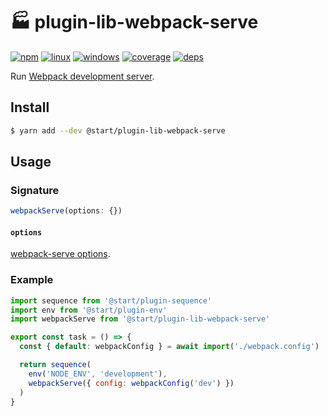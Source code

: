 # 🏭 plugin-lib-webpack-serve

[![npm](https://img.shields.io/npm/v/@start/plugin-lib-webpack-serve.svg?style=flat-square)](https://www.npmjs.com/package/@start/plugin-lib-webpack-serve) [![linux](https://img.shields.io/travis/deepsweet/start/master.svg?label=linux&style=flat-square)](https://travis-ci.org/deepsweet/start) [![windows](https://img.shields.io/appveyor/ci/deepsweet/start/master.svg?label=windows&style=flat-square)](https://ci.appveyor.com/project/deepsweet/start) [![coverage](https://img.shields.io/codecov/c/github/deepsweet/start/master.svg?style=flat-square)](https://codecov.io/github/deepsweet/start) [![deps](https://david-dm.org/deepsweet/start.svg?path=packages/plugin-lib-webpack-serve&style=flat-square)](https://david-dm.org/deepsweet/start?path=packages/plugin-lib-webpack-serve)

Run [Webpack development server](https://github.com/webpack-contrib/webpack-serve).

## Install

```sh
$ yarn add --dev @start/plugin-lib-webpack-serve
```

## Usage

### Signature

```ts
webpackServe(options: {})
```

#### `options`

[webpack-serve options](https://github.com/webpack-contrib/webpack-serve#serveoptions).

### Example

```js
import sequence from '@start/plugin-sequence'
import env from '@start/plugin-env'
import webpackServe from '@start/plugin-lib-webpack-serve'

export const task = () => {
  const { default: webpackConfig } = await import('./webpack.config')

  return sequence(
    env('NODE_ENV', 'development'),
    webpackServe({ config: webpackConfig('dev') })
  )
}
```
